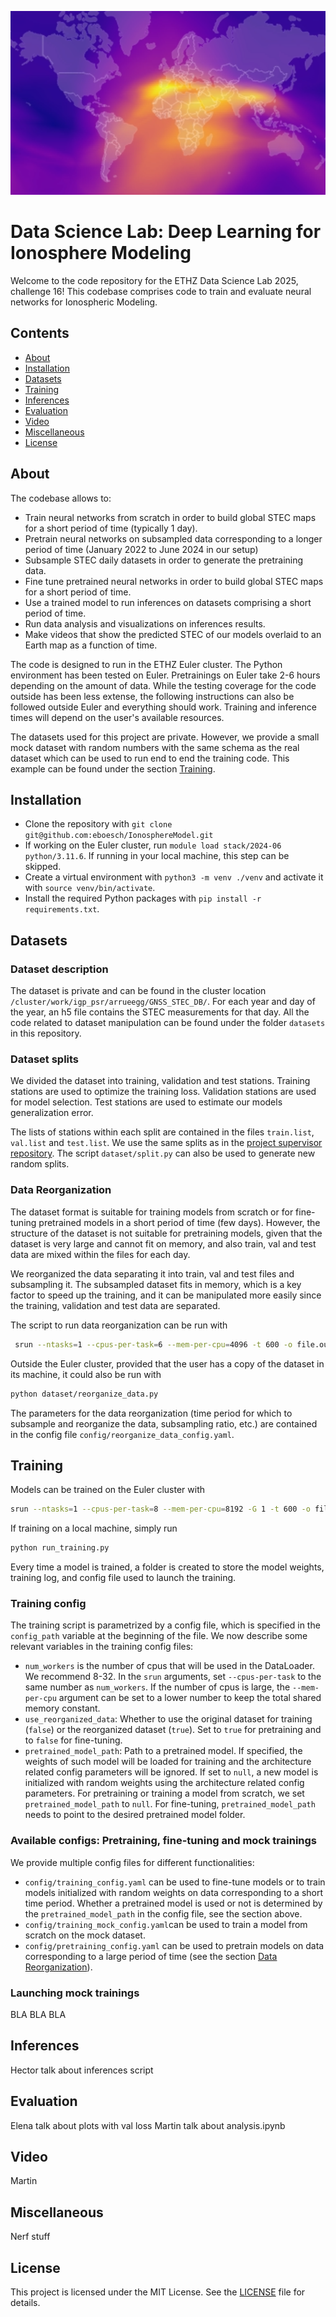 ![alt text](video/ionosphere.png)


# Data Science Lab: Deep Learning for Ionosphere Modeling

Welcome to the code repository for the ETHZ Data Science Lab 2025, challenge 16! This codebase comprises code to train and evaluate neural networks for Ionospheric Modeling.

## Contents

- [About](#about)
- [Installation](#installation)
- [Datasets](#datasets)
- [Training](#training)
- [Inferences](#inferences)
- [Evaluation](#evaluation)
- [Video](#video)
- [Miscellaneous](#miscellaneous)
- [License](#license)


## About
The codebase allows to:
- Train neural networks from scratch in order to build global STEC maps for a short period of time (typically 1 day).
- Pretrain neural networks on subsampled data corresponding to a longer period of time (January 2022 to June 2024 in our setup)
- Subsample STEC daily datasets in order to generate the pretraining data.
- Fine tune pretrained neural networks in order to build global STEC maps for a short period of time.
- Use a trained model to run inferences on datasets comprising a short period of time.
- Run data analysis and visualizations on inferences results.
- Make videos that show the predicted STEC of our models overlaid to an Earth map as a function of time.

The code is designed to run in the ETHZ Euler cluster. The Python environment has been tested on Euler. Pretrainings on Euler take 2-6 hours depending on the amount of data. While the testing coverage for the code outside has been less extense, the following instructions can also be followed outside Euler and everything should work. Training and inference times will depend on the user's available resources.

The datasets used for this project are private. However, we provide a small mock dataset with random numbers with the same schema as the real dataset which can be used to run end to end the training code. This example can be found under the section [Training](#training).

## Installation
- Clone the repository with `git clone git@github.com:eboesch/IonosphereModel.git`
- If working on the Euler cluster, run `module load stack/2024-06 python/3.11.6`. If running in your local machine, this step can be skipped.
- Create a virtual environment with `python3 -m venv ./venv` and activate it with `source venv/bin/activate`.
- Install the required Python packages with `pip install -r requirements.txt`.

## Datasets

### Dataset description
The dataset is private and can be found in the cluster location `/cluster/work/igp_psr/arrueegg/GNSS_STEC_DB/`. For each year and day of the year, an h5 file contains the STEC measurements for that day. All the code related to dataset manipulation can be found under the folder `datasets` in this repository.

### Dataset splits
We divided the dataset into training, validation and test stations. Training stations are used to optimize the training loss. Validation stations are used for model selection. Test stations are used to estimate our models generalization error. 

The lists of stations within each split are contained in the files `train.list`, `val.list` and `test.list`. We use the same splits as in the [project supervisor repository](https://github.com/arrueegg/STEC_pretrained/tree/main). The script `dataset/split.py` can also be used to generate new random splits.

### Data Reorganization
The dataset format is suitable for training models from scratch or for fine-tuning pretrained models in a short period of time (few days). However, the structure of the dataset is not suitable for pretraining models, given that the dataset is very large and cannot fit on memory, and also train, val and test data are mixed within the files for each day.

We reorganized the data separating it into train, val and test files and subsampling it. The subsampled dataset fits in memory, which is a key factor to speed up the training, and it can be manipulated more easily since the training, validation and test data are separated.

The script to run data reorganization can be run with
```bash
 srun --ntasks=1 --cpus-per-task=6 --mem-per-cpu=4096 -t 600 -o file.out -e file.err python dataset/reorganize_data.py &
```
Outside the Euler cluster, provided that the user has a copy of the dataset in its machine, it could also be run with
```bash
python dataset/reorganize_data.py
```
The parameters for the data reorganization (time period for which to subsample and reorganize the data, subsampling ratio, etc.) are contained in the config file `config/reorganize_data_config.yaml`.

## Training

Models can be trained on the Euler cluster with
```bash
srun --ntasks=1 --cpus-per-task=8 --mem-per-cpu=8192 -G 1 -t 600 -o file.out -e file.err python run_training.py &
```
If training on a local machine, simply run
```bash
python run_training.py
```
Every time a model is trained, a folder is created to store the model weights, training log, and config file used to launch the training.

### Training config

The training script is parametrized by a config file, which is specified in the `config_path` variable at the beginning of the file. We now describe some relevant variables in the training config files:
- `num_workers` is the number of cpus that will be used in the DataLoader. We recommend 8-32. In the `srun` arguments, set `--cpus-per-task` to the same number as `num_workers`. If the number of cpus is large, the `--mem-per-cpu` argument can be set to a lower number to keep the total shared memory constant.
- `use_reorganized_data`: Whether to use the original dataset for training (`false`) or the reorganized dataset (`true`). Set to `true` for pretraining and to `false` for fine-tuning.
- `pretrained_model_path`: Path to a pretrained model. If specified, the weights of such model will be loaded for training and the architecture related config parameters will be ignored. If set to `null`, a new model is initialized with random weights using the architecture related config parameters. For pretraining or training a model from scratch, we set `pretrained_model_path` to `null`. For fine-tuning, `pretrained_model_path` needs to point to the desired pretrained model folder.

### Available configs: Pretraining, fine-tuning and mock trainings

We provide multiple config files for different functionalities:

- `config/training_config.yaml` can be used to fine-tune models or to train models initialized with random weights on data corresponding to a short time period. Whether a pretrained model is used or not is determined by the `pretrained_model_path` in the config file, see the section above.
- `config/training_mock_config.yaml`can be used to train a model from scratch on the mock dataset.
- `config/pretraining_config.yaml` can be used to pretrain models on data corresponding to a large period of time (see the section [Data Reorganization](#data-reorganization)).


### Launching mock trainings
BLA BLA BLA



## Inferences
Hector talk about inferences script

## Evaluation
Elena talk about plots with val loss
Martin talk about analysis.ipynb

## Video
Martin

## Miscellaneous
Nerf stuff

## License

This project is licensed under the MIT License. See the [LICENSE](LICENSE) file for details.